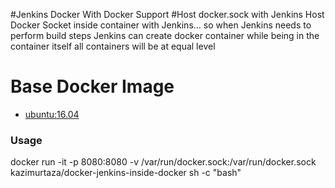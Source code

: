 #Jenkins Docker With Docker Support
#Host docker.sock with Jenkins
Host Docker Socket inside container with Jenkins... so when Jenkins needs to perform build steps Jenkins can create docker container while being in the container itself all containers will be at equal level

# Base Docker Image

* [ubuntu:16.04](https://registry.hub.docker.com/_/ubuntu/)



### Usage
docker run -it -p 8080:8080 -v /var/run/docker.sock:/var/run/docker.sock kazimurtaza/docker-jenkins-inside-docker sh -c "bash"
